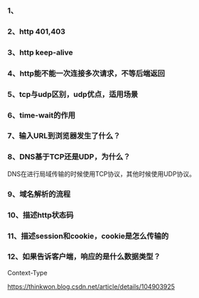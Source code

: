 ### 1、

### 2、http 401,403

### 3、http keep-alive

### 4、http能不能一次连接多次请求，不等后端返回

### 5、tcp与udp区别，udp优点，适用场景

### 6、time-wait的作用

### 7、输入URL到浏览器发生了什么？

### 8、DNS基于TCP还是UDP，为什么？
DNS在进行局域传输的时候使用TCP协议，其他时候使用UDP协议。

[](https://www.cnblogs.com/lsgxeva/p/8321192.html)

### 9、域名解析的流程

### 10、描述http状态码

### 11、描述session和cookie，cookie是怎么传输的

### 12、如果告诉客户端，响应的是什么数据类型？
Context-Type

https://thinkwon.blog.csdn.net/article/details/104903925